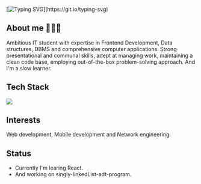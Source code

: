 [![Typing SVG](https://readme-typing-svg.herokuapp.com?font=Fira+Code&weight=600&size=28&duration=3000&pause=1000&color=1B4B93&vCenter=true&width=435&height=28&lines=Hey+there+I'm+Gulshan!)](https://git.io/typing-svg)

<article>
  <h2>About me 🧑🏻‍💻</h2>
  <p>
    Ambitious IT student with expertise in Frontend Development, Data structures, DBMS and comprehensive computer applications. Strong presentational and communal skills, adept at managing work, maintaining a clean code          base, employing out-of-the-box problem-solving approach. And I'm a slow learner.
  </p>
</article>

<article>
  <h2>Tech Stack</h2>
  <img src="https://skillicons.dev/icons?i=html,css,sass,js,react,nodejs,mysql,mongodb,c,cpp,python,git,github&perline=7" />
</article>

<!-- ## Tech Stack

![Javascript](https://img.shields.io/badge/Javascript-F0DB4F?style=for-the-badge&labelColor=black&logo=javascript&logoColor=F0DB4F)
![React](https://img.shields.io/badge/-React-61DBFB?style=for-the-badge&labelColor=black&logo=react&logoColor=61DBFB)
![Nodejs](https://img.shields.io/badge/Nodejs-3C873A?style=for-the-badge&labelColor=black&logo=node.js&logoColor=3C873A)
![MongoDB](https://img.shields.io/badge/MongoDB-4EA94B?style=for-the-badge&logo=mongodb&logoColor=white)
![HTML](https://img.shields.io/badge/HTML5-E34F26?style=for-the-badge&logo=html5&logoColor=white)
![CSS3](https://img.shields.io/badge/CSS3-1572B6?style=for-the-badge&logo=css3&logoColor=white)
![SASS Badge](https://img.shields.io/badge/Sass-CC6699?style=for-the-badge&logo=sass&logoColor=white)
![VSCode](https://img.shields.io/badge/Visual_Studio-0078d7?style=for-the-badge&logo=visual%20studio&logoColor=white)
![Git](https://img.shields.io/badge/Git-F05032?style=for-the-badge&logo=git&logoColor=white)
![GitHub](https://img.shields.io/badge/GitHub-181717?style=for-the-badge&logo=github&logoColor=white) -->

<article>
  <h2>Interests</h2>
  <p>
    Web development, Mobile development and Network engineering.
  </p>
</article>

<article>
  <h2>Status</h2>
  <ul>
    <li>Currently I'm learing React.</li>
    <li>And working on singly-linkedList-adt-program.</li>
  </ul>
</article>

